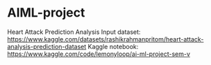 # AIML-project
Heart Attack Prediction Analysis
Input dataset: https://www.kaggle.com/datasets/rashikrahmanpritom/heart-attack-analysis-prediction-dataset
Kaggle notebook: https://www.kaggle.com/code/lemonyloop/ai-ml-project-sem-v
